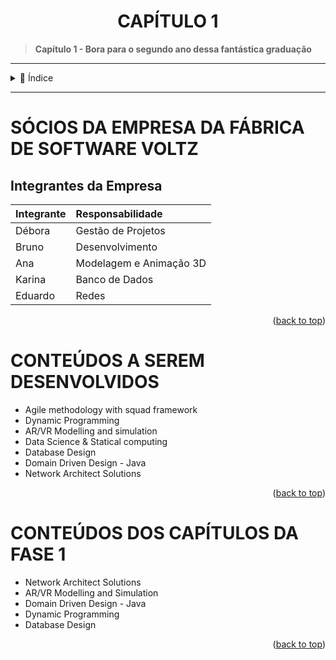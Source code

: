 <div name="readme-top">
    <h1 align=center>CAPÍTULO 1</h1>
</div>

>**Capítulo 1 - Bora para o segundo ano dessa fantástica graduação**

---

<details>
    <summary><span>📌 Índice</span></summary>

- [SÓCIOS DA EMPRESA DA FÁBRICA DE SOFTWARE VOLTZ](#socios-da-empresa-da-fabrica-de-software-voltz)
  - [Integrantes da Empresa](#integrantes-da-empresa)
- [CONTEÚDOS A SEREM DESENVOLVIDOS](#conteudos-a-serem-desenvolvidos)
- [CONTEÚDOS DOS CAPÍTULOS DA FASE 1](#conteudos-dos-capitulos-da-fase-1)

</details>

---

# SÓCIOS DA EMPRESA DA FÁBRICA DE SOFTWARE VOLTZ

## Integrantes da Empresa

| Integrante | Responsabilidade        |
|:-----------|:------------------------|
| Débora     | Gestão de Projetos      |
| Bruno      | Desenvolvimento         |
| Ana        | Modelagem e Animação 3D |
| Karina     | Banco de Dados          |
| Eduardo    | Redes                   |


<p align="right">(<a href="#readme-top">back to top</a>)</p>

# CONTEÚDOS A SEREM DESENVOLVIDOS

- Agile methodology with squad framework
- Dynamic Programming
- AR/VR Modelling and simulation
- Data Science & Statical computing
- Database Design
- Domain Driven Design - Java
- Network Architect Solutions

<p align="right">(<a href="#readme-top">back to top</a>)</p>

# CONTEÚDOS DOS CAPÍTULOS DA FASE 1

- Network Architect Solutions
- AR/VR Modelling and Simulation
- Domain Driven Design - Java
- Dynamic Programming
- Database Design

<p align="right">(<a href="#readme-top">back to top</a>)</p>